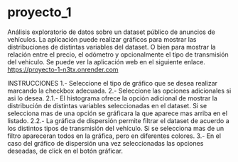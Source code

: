 # proyecto_1
Análisis exploratorio de datos sobre un dataset público de anuncios de vehículos.
La aplicación puede realizar gráficos para mostrar las distribuciones de distintas variables del dataset. 
O bien para mostrar la relación entre el precio, el odómetro y opcionalmente el tipo de transmisión del vehiculo.
Se puede ver la aplicación web en el siguiente enlace.
https://proyecto-1-n3tx.onrender.com

INSTRUCCIONES
1.- Seleccione el tipo de gráfico que se desea realizar marcando la checkbox adecuada.
2.- Seleccione las opciones adicionales si asi lo desea. 
2.1.- El histograma ofrece la opción adicional de mostrar la distribución de distintas variables seleccionadas en el dataset. Si se selecciona mas de una opción se gráficara la que aparece mas arriba en el listado.
2.2.- La gráfica de dispersión permite filtrar el dataset de acuerdo a los distintos tipos de transmisión del vehículo. Si se selecciona mas de un filtro apareceran todos en la gráfica, pero en diferentes colores.
3.- En el caso del gráfico de dispersión una vez seleccionadas las opciones deseadas, de click en el botón gráficar.